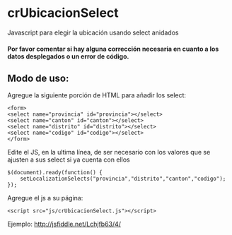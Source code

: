 # crUbicacionSelect
Javascript para elegir la ubicación usando select anidados

#### Por favor comentar si hay alguna corrección necesaria en cuanto a los datos desplegados o un error de código.

## Modo de uso:

Agregue la siguiente porción de HTML para añadir los select:

```
<form>
<select name="provincia" id="provincia"></select>
<select name="canton" id="canton"></select>
<select name="distrito" id="distrito"></select>
<select name="codigo" id="codigo"></select>
</form>
```

Edite el JS, en la ultima línea, de ser necesario con los valores que se ajusten a sus select si ya cuenta con ellos

```
$(document).ready(function() {
	setLocalizationSelects("provincia","distrito","canton","codigo");
});
```

Agregue el js a su página:

```
<script src="js/crUbicacionSelect.js"></script>
```

Ejemplo:
http://jsfiddle.net/Lchjfb63/4/

